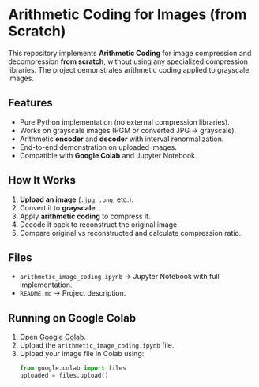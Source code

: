 # Arithmetic Coding for Images (from Scratch)

This repository implements **Arithmetic Coding** for image compression and decompression **from scratch**, without using any specialized compression libraries. The project demonstrates arithmetic coding applied to grayscale images.

## Features
- Pure Python implementation (no external compression libraries).
- Works on grayscale images (PGM or converted JPG → grayscale).
- Arithmetic **encoder** and **decoder** with interval renormalization.
- End-to-end demonstration on uploaded images.
- Compatible with **Google Colab** and Jupyter Notebook.

## How It Works
1. **Upload an image** (`.jpg`, `.png`, etc.).
2. Convert it to **grayscale**.
3. Apply **arithmetic coding** to compress it.
4. Decode it back to reconstruct the original image.
5. Compare original vs reconstructed and calculate compression ratio.

## Files
- `arithmetic_image_coding.ipynb` → Jupyter Notebook with full implementation.
- `README.md` → Project description.

## Running on Google Colab
1. Open [Google Colab](https://colab.research.google.com/).
2. Upload the `arithmetic_image_coding.ipynb` file.
3. Upload your image file in Colab using:
   ```python
   from google.colab import files
   uploaded = files.upload()
